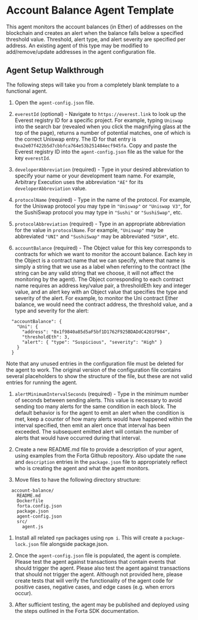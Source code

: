 # Account Balance Agent Template

This agent monitors the account balances (in Ether) of addresses on the blockchain and creates an alert when
the balance falls below a specified threshold value. Threshold, alert type, and alert severity are specified
per address.  An existing agent of this type may be modified to add/remove/update addresses in the agent
configuration file.

## Agent Setup Walkthrough

The following steps will take you from a completely blank template to a functional agent.

1. Open the `agent-config.json` file.

1. `everestId` (optional) - Navigate to `https://everest.link` to look up the Everest registry ID for a
specific project.  For example, typing `Uniswap` into the search bar (revealed when you click the magnifying glass
at the top of the page), returns a number of potential matches, one of which is the correct Uniswap entry.  The ID
for that entry is `0xa2e07f422b5d7cbbfca764e53b251484ecf945fa`.  Copy and paste the Everest registry ID into the
`agent-config.json` file as the value for the key `everestId`.

1. `developerAbbreviation` (required) - Type in your desired abbreviation to specify your name or your development
team name.  For example, Arbitrary Execution uses the abbreviation `"AE"` for its `developerAbbreviation` value.

1. `protocolName` (required) - Type in the name of the protocol.  For example, for the Uniswap protocol you may
type in `"Uniswap"` or `"Uniswap V3"`, for the SushiSwap protocol you may type in `"Sushi"` or `"SushiSwap"`, etc.

1. `protocolAbbreviation` (required) - Type in an appropriate abbreviation for the value in `protocolName`.  For
example, `"Uniswap"` may be abbreviated `"UNI"` and `"SushiSwap"` may be abbreviated `"SUSH"`, etc.

1. `accountBalance` (required) - The Object value for this key corresponds to contracts for which we want to monitor
the account balance.  Each key in the Object is a contract name that we can specify, where that name is simply a
string that we use as a label when referring to the contract (the string can be any valid string that we choose, it
will not affect the monitoring by the agent).  The Object corresponding to each contract name requires an address
key/value pair, a thresholdEth key and integer value, and an alert key with an Object value that specifies the type
and severity of the alert.  For example, to monitor the Uni contract Ether balance, we would need the contract
address, the threshold value, and a type and severity for the alert:

```
  "accountBalance": {
    "Uni": {
      "address": "0x1f9840a85d5aF5bf1D1762F925BDADdC4201F984",
      "thresholdEth": 3,
      "alert": { "type": "Suspicious", "severity": "High" }
    } 
  }
```

Note that any unused entries in the configuration file must be deleted for the agent to work.  The original version
of the configuration file contains several placeholders to show the structure of the file, but these are not valid
entries for running the agent.

1. `alertMinimumIntervalSeconds` (required) - Type in the minimum number of seconds between sending alerts.  This
value is necessary to avoid sending too many alerts for the same condition in each block.  The default behavior
is for the agent to emit an alert when the condition is met, keep a counter of how many alerts would have happened
within the interval specified, then emit an alert once that interval has been exceeded.  The subsequent emitted
alert will contain the number of alerts that would have occurred during that interval.

1. Create a new README.md file to provide a description of your agent, using examples from the Forta Github
repository.  Also update the `name` and `description` entries in the `package.json` file to appropriately
reflect who is creating the agent and what the agent monitors.

1. Move files to have the following directory structure:

```
  account-balance/
    README.md
    Dockerfile
    forta.config.json
    package.json
    agent-config.json
    src/
      agent.js
```

1. Install all related `npm` packages using `npm i`.  This will create a `package-lock.json` file alongside
package.json.

1. Once the `agent-config.json` file is populated, the agent is complete.  Please test the agent against transactions
that contain events that should trigger the agent.  Please also test the agent against transactions that should
not trigger the agent.  Although not provided here, please create tests that will verify the functionality of
the agent code for positive cases, negative cases, and edge cases (e.g. when errors occur).

1. After sufficient testing, the agent may be published and deployed using the steps outlined in the Forta SDK
documentation.